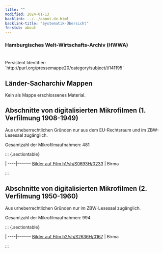 ```yaml
---
title: ""
modified: 2024-01-13
backlink: ../../about.de.html
backlink-title: "Systematik-Übersicht"
fn-stub: about
---
```


### Hamburgisches Welt-Wirtschafts-Archiv (HWWA)

# 

<div class="hint">Persistent Identifier: `http://purl.org/pressemappe20/category/subject/i/141195`</div>







## Länder-Sacharchiv Mappen





Kein als Mappe erschlossenes Material.



<a id="filmsections" />

## Abschnitte von digitalisierten Mikrofilmen (1. Verfilmung 1908-1949)

<p>Aus urheberrechtlichen Gründen nur aus dem EU-Rechtsraum und im ZBW-Lesesaal zugänglich.</p>


<p>Gesamtzahl der Mikrofilmaufnahmen: 481</p>





::: {.sectiontable}

 | 
----|-------
<a class="btn" href="https://pm20.zbw.eu/film/h1/sh/S0693H/0233" rel="nofollow">Bilder auf Film h1/sh/S0693H/0233</a> | Birma


:::




## Abschnitte von digitalisierten Mikrofilmen (2. Verfilmung 1950-1960)

<p>Aus urheberrechtlichen Gründen nur im ZBW-Lesesaal zugänglich.</p>


<p>Gesamtzahl der Mikrofilmaufnahmen: 994</p>





::: {.sectiontable}

 | 
----|-------
<a class="btn" href="https://pm20.zbw.eu/film/h2/sh/S2636H/0167" rel="nofollow">Bilder auf Film h2/sh/S2636H/0167</a> | Birma


:::
















